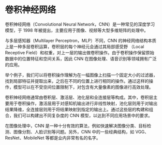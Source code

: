 # 卷积神经网络

卷积神经网络（Convolutional Neural Network，CNN）是一种常见的深度学习模型，于 1998 年被提出，主要应用于图像、视频等大型多维矩阵的处理中。

与多层感知器（Multilayer Perceptron，MLP）不同，CNN 的神经网络结构本质上是一种多层卷积运算，卷积层的每个神经元会通过其局部感受野 （Local Receptive Field）和权重，对上一层的输出做卷积操作。由于卷积操作保留原始数据中的位置特征和空间关系，因此 CNN 在图像处理、语音识别等领域拥有广泛的应用。

举个例子，我们可以将卷积操作理解为在一幅图像上扫描一个固定大小的过滤器，找到局部特征并提取出来，之后在不同的位置上进行相同的操作。通过这样的操作，模型可以在不受空间位置限制下，对包含有大量像素的图像进行高效处理。

卷积神经网络通常由卷积层、激活层、池化层和全连接层等构成。其中，卷积层主要用于卷积操作，激活层用于对感知机输出进行非线性映射，池化层则用于对输出结果降维，全连接层则用于将结果映射到指定的输出上。通过这些层的构建和组合，我们可以构建出不同复杂度的 CNN 模型，以达到不同应用场景中的要求。

在图像处理中，CNN 是一种十分有效的算法，例如快速解决图像分类、目标检测、图像分割、人脸识别等问题。另外，CNN 中的一些经典结构，如 VGG、ResNet、MobileNet 等都是业内非常有名的名字。